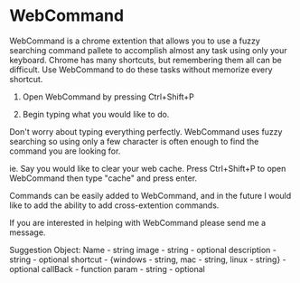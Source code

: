 WebCommand
==========

WebCommand is a chrome extention that allows you to use a fuzzy searching command pallete to accomplish almost any task
using only your keyboard.  Chrome has many shortcuts, but remembering them all can be difficult.  Use WebCommand to
do these tasks without memorize every shortcut.

1) Open WebCommand by pressing Ctrl+Shift+P

2) Begin typing what you would like to do.

Don't worry about typing everything perfectly.  WebCommand uses fuzzy searching so using only a few character is often
enough to find the command you are looking for.

ie. Say you would like to clear your web cache.  Press Ctrl+Shift+P to open WebCommand then type "cache" and press enter.


Commands can be easily added to WebCommand, and in the future I would like to add the ability to add cross-extention
commands.


If you are interested in helping with WebCommand please send me a message.


Suggestion Object:
	Name - string
	image - string - optional
	description - string - optional
	shortcut - {windows - string, mac - string, linux - string} - optional
	callBack - function
	param - string - optional